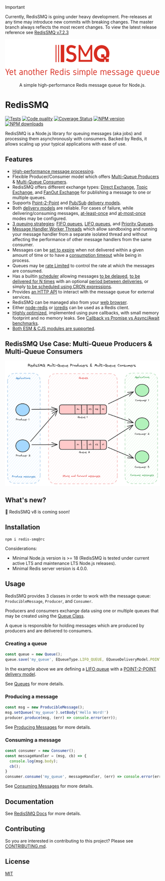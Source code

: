 > [!IMPORTANT]
> Currently, RedisSMQ is going under heavy development. Pre-releases at any time may introduce new commits with breaking changes.
> The master branch always reflects the most recent changes. To view the latest release reference see [RedisSMQ v7.2.3](https://github.com/weyoss/redis-smq/tree/v7.2.3)

<div align="center" style="text-align: center">
  <p><a href="https://github.com/weyoss/redis-smq"><img alt="RedisSMQ" src="./logo.png?v=202312182134" /></a></p>
  <p>A simple high-performance Redis message queue for Node.js.</p>
</div>

# RedisSMQ

<p>
   <a href="https://github.com/weyoss/redis-smq/actions/workflows/tests.yml"><img src="https://github.com/weyoss/redis-smq/actions/workflows/tests.yml/badge.svg" alt="Tests" style="max-width:100%;" /></a>
   <a href="https://github.com/weyoss/redis-smq/actions/workflows/codeql.yml" rel="nofollow"><img src="https://github.com/weyoss/redis-smq/actions/workflows/codeql.yml/badge.svg" alt="Code quality" /></a>
   <a href="https://codecov.io/github/weyoss/redis-smq?branch=master" rel="nofollow"><img src="https://img.shields.io/codecov/c/github/weyoss/redis-smq" alt="Coverage Status" /></a>
   <a href="https://npmjs.org/package/redis-smq" rel="nofollow"><img src="https://img.shields.io/npm/v/redis-smq.svg" alt="NPM version" /></a>
   <a href="https://npmjs.org/package/redis-smq" rel="nofollow"><img src="https://img.shields.io/npm/dm/redis-smq.svg" alt="NPM downloads" /></a>
</p>

RedisSMQ is a Node.js library for queuing messages (aka jobs) and processing them asynchronously with consumers. Backed by Redis, it allows scaling up your typical applications with ease of use.

## Features

* [High-performance message processing](docs/performance.md).
* Flexible Producer/Consumer model which offers [Multi-Queue Producers](docs/producing-messages.md) & [Multi-Queue Consumers](docs/consuming-messages.md).
* RedisSMQ offers different exchange types: [Direct Exchange](docs/message-exchanges.md#direct-exchange), [Topic Exchange](docs/message-exchanges.md#topic-exchange), and [FanOut Exchange](docs/message-exchanges.md#fanout-exchange) for publishing a message to one or multiple queues.
* Supports [Point-2-Point](docs/queue-delivery-models.md#point-2-point-delivery-model) and [Pub/Sub](docs/queue-delivery-models.md#pubsub-delivery-model) [delivery models](docs/queue-delivery-models.md).
* Both [delivery models](docs/queue-delivery-models.md) are reliable. For cases of failure, while delivering/consuming messages, [at-least-once](docs/api/classes/ProducibleMessage.md#setretrythreshold) and [at-most-once](docs/api/classes/ProducibleMessage.md#setretrythreshold) modes may be configured.
* [3 queuing strategies](docs/queues.md): [FIFO queues](docs/queues.md#fifo-first-in-first-out-queues), [LIFO queues](docs/queues.md#lifo-last-in-first-out-queues), and [Priority Queues](docs/queues.md#priority-queues).
* [Message Handler Worker Threads](docs/message-handler-worker-threads.md) which allow sandboxing and running your message handler from a separate isolated thread and without affecting the performance of other message handlers from the same consumer.
* Messages can be [set to expire](docs/api/classes/ProducibleMessage.md#setttl) when not delivered within a given amount of time or to have a [consumption timeout](docs/api/classes/ProducibleMessage.md#setconsumetimeout) while being in process.
* Queues may be [rate Limited](docs/queue-rate-limiting.md) to control the rate at which the messages are consumed.
* Has a builtin [scheduler](docs/scheduling-messages.md) allowing messages [to be delayed](docs/api/classes/ProducibleMessage.md#setscheduleddelay), [to be delivered for N times](docs/api/classes/ProducibleMessage.md#setscheduledrepeat) with an optional [period between deliveries](docs/api/classes/ProducibleMessage.md#setscheduledrepeatperiod), or simply [to be scheduled using CRON expressions](docs/api/classes/ProducibleMessage.md#setscheduledcron).
* Provides [an HTTP API](https://github.com/weyoss/redis-smq-monitor) to interact with the message queue for external services.
* RedisSMQ can be managed also from your [web browser](https://github.com/weyoss/redis-smq-monitor-client).
* Either [node-redis](https://github.com/redis/node-redis) or [ioredis](https://github.com/luin/ioredis) can be used as a Redis client.
* [Highly optimized](https://lgtm.com/projects/g/weyoss/redis-smq/context:javascript), implemented using pure callbacks, with small memory footprint and no memory leaks. See [Callback vs Promise vs Async/Await benchmarks](https://gist.github.com/weyoss/24f9ecbda175d943a48cb7ec38bde821).
* [Both ESM & CJS modules are supported](docs/esm-cjs-modules.md).

## RedisSMQ Use Case: Multi-Queue Producers & Multi-Queue Consumers

![RedisSMQ Multi-Queue Producers & Multi-Queue Consumers](docs/redis-smq-multi-queue-consumers-producers.png)

## What's new?

:rocket: RedisSMQ v8 is coming soon!

## Installation

```shell
npm i redis-smq@rc
```

Considerations:

- Minimal Node.js version is >= 18 (RedisSMQ is tested under current active LTS and maintenance LTS Node.js releases).
- Minimal Redis server version is 4.0.0.

## Usage

RedisSMQ provides 3 classes in order to work with the message queue: `ProducibleMessage`, `Producer`, and `Consumer`.

Producers and consumers exchange data using one or multiple queues that may be created using the [Queue Class](docs/api/classes/Queue.md).

A queue is responsible for holding messages which are produced by producers and are delivered to consumers.

### Creating a queue

```javascript
const queue = new Queue();
queue.save('my_queue', EQueueType.LIFO_QUEUE, EQueueDeliveryModel.POINT_TO_POINT, (err) => console.error(err));
```

In the example above we are defining a [LIFO queue](docs/queues.md#lifo-last-in-first-out-queues) with a [POINT-2-POINT delivery model](docs/queue-delivery-models.md#point-2-point-delivery-model).

See [Queues](docs/queues.md) for more details.

### Producing a message

```javascript
const msg = new ProducibleMessage();
msg.setQueue('my_queue').setBody('Hello Word!')
producer.produce(msg, (err) => console.error(err));
```

See [Producing Messages](docs/producing-messages.md) for more details.

### Consuming a message

```javascript
const consumer = new Consumer();
const messageHandler = (msg, cb) => {
  console.log(msg.body);
  cb();
}
consumer.consume('my_queue', messageHandler, (err) => console.error(err));
```

See [Consuming Messages](docs/consuming-messages.md) for more details.

## Documentation

See [RedisSMQ Docs](docs/README.md) for more details.

## Contributing

So you are interested in contributing to this project? Please see [CONTRIBUTING.md](https://github.com/weyoss/guidelines/blob/master/CONTRIBUTIONS.md).

## License

[MIT](https://github.com/weyoss/redis-smq/blob/master/LICENSE)
